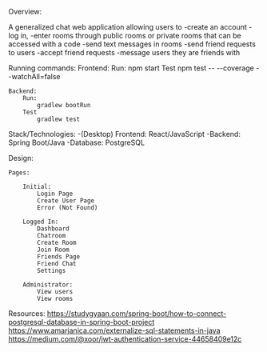 Overview:

A generalized chat web application allowing users to 
-create an account
-log in,
-enter rooms through public rooms or private rooms that can be accessed with a code
-send text messages in rooms
-send friend requests to users
-accept friend requests
-message users they are friends with

Running commands:
	Frontend:
		Run:
			npm start 
		Test
			npm test -- --coverage --watchAll=false
			
	Backend:
		Run:
			gradlew bootRun
		Test
			gradlew test 

Stack/Technologies:
-(Desktop) Frontend:
	React/JavaScript
-Backend:
	Spring Boot/Java
-Database:
	PostgreSQL
	
Design:
	
	Pages:
		
		Initial:
			Login Page
			Create User Page
			Error (Not Found)
			
		Logged In:
			Dashboard
			Chatroom
			Create Room 
			Join Room
			Friends Page 
			Friend Chat 
			Settings 
			
		Administrator:
			View users
			View rooms 
	
Resources:
https://studygyaan.com/spring-boot/how-to-connect-postgresql-database-in-spring-boot-project
https://www.amarjanica.com/externalize-sql-statements-in-java
https://medium.com/@xoor/jwt-authentication-service-44658409e12c